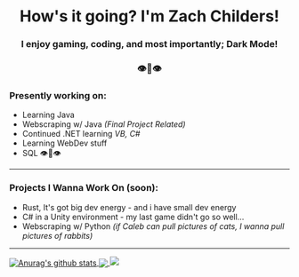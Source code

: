 </a>
<h1 align="center">How's it going? I'm Zach Childers!</h1>
<h3 align="center">I enjoy gaming, coding, and most importantly; Dark Mode!</h3>

<h3 align="center">👁👄👁</h3>

### Presently working on:
* Learning Java
* Webscraping w/ Java *(Final Project Related)*
* Continued .NET learning *VB, C#*
* Learning WebDev stuff
* SQL 👁👄👁
---
### Projects I Wanna Work On (soon):
* Rust, It's got big dev energy - and i have small dev energy
* C# in a Unity environment - my last game didn't go so well...
* Webscraping w/ Python *(if Caleb can pull pictures of cats, I wanna pull pictures of rabbits)*

---


<a href="https://github.com/im-zach/github-readme-stats">
  <!-- this is good -->
  <img align="center" src="https://github-readme-stats.vercel.app/api?username=im-zach&show_icons=true&theme=merko" alt="Anurag's github stats" />
</a>
<a href="https://github.com/im-zach/github-readme-stats">
  <!-- Change the `github-readme-stats.anuraghazra1.vercel.app` to `github-readme-stats.vercel.app`  -->
  <img align="center" src="https://github-readme-stats.vercel.app/api/top-langs/?username=im-zach&layout=compact&theme=dark" />
</a>

<a href="https://github.com/im-zach/github-readme-stats">
  <!-- Change the `github-readme-stats.anuraghazra1.vercel.app` to `github-readme-stats.vercel.app`  -->
  <img align="right,center" src="https://github-profile-trophy.vercel.app/?username=im-zach&title=Joined2020, Commit, Repositories, Stars, Followers&row=2&column=2&theme=dracula" />
</a>
  
